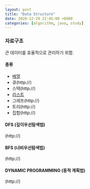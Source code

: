 ```yaml
---
layout: post
title: "Data Structure"
date: 2020-12-29 22:45:00 +0900
categories: [algorithm, java, study]
---
```


### 자료구조

큰 데이터를 효율적으로 관리하기 위함.<br>

#### 종류

- [배열](https://jaeeunzzang.github.io/algorithm/java/study/2020/12/29/array.html)
- 큐(http://)
- 스택(http://)
- [리스트](https://jaeeunzzang.github.io/algorithm/java/study/2020/12/30/list.html)
- 그래프(http://)
- 트리(http://)
- 집합(http://)

#### DFS (깊이우선탐색법)

(http://)

#### BFS (너비우선탐색법)

(http://)

#### DYNAMIC PROGRAMMING (동적 계획법)

(http://)
